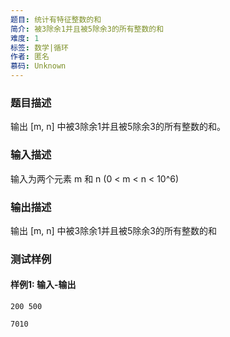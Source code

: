 ```yaml
---
题目: 统计有特征整数的和
简介: 被3除余1并且被5除余3的所有整数的和
难度: 1
标签: 数学|循环
作者: 匿名
慕码: Unknown
---
```


### 题目描述

输出 [m, n] 中被3除余1并且被5除余3的所有整数的和。

### 输入描述

输入为两个元素 m 和 n (0 < m < n < 10^6)

### 输出描述

输出 [m, n] 中被3除余1并且被5除余3的所有整数的和

### 测试样例

#### 样例1: 输入-输出

```
200 500
```

```
7010
```

